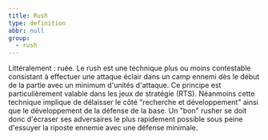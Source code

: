 ```yaml
---
title: Rush
type: definition
abbr: null
group:
  - rush
---
```

Littéralement : ruée. Le rush est une technique plus ou moins contestable consistant à effectuer une attaque éclair dans un camp ennemi dès le début de la partie avec un minimum d'unités d'attaque. Ce principe est particulièrement valable dans les jeux de stratégie (RTS). Néanmoins cette technique implique de délaisser le côté "recherche et développement" ainsi que le développement de la défense de la base. Un "bon" rusher se doit donc d'écraser ses adversaires le plus rapidement
possible sous peine d'essuyer la riposte ennemie avec une défense minimale.
